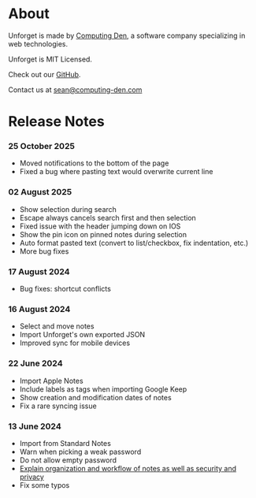 # About

Unforget is made by [Computing Den](https://computing-den.com), a software company specializing in web technologies.

Unforget is MIT Licensed.

Check out our [GitHub](https://github.com/computing-den/unforget).

Contact us at sean@computing-den.com



# Release Notes

### 25 October 2025
- Moved notifications to the bottom of the page
- Fixed a bug where pasting text would overwrite current line

### 02 August 2025
- Show selection during search
- Escape always cancels search first and then selection
- Fixed issue with the header jumping down on IOS
- Show the pin icon on pinned notes during selection
- Auto format pasted text (convert to list/checkbox, fix indentation, etc.)
- More bug fixes

### 17 August 2024
- Bug fixes: shortcut conflicts

### 16 August 2024
- Select and move notes
- Import Unforget's own exported JSON
- Improved sync for mobile devices

### 22 June 2024
- Import Apple Notes
- Include labels as tags when importing Google Keep
- Show creation and modification dates of notes
- Fix a rare syncing issue

### 13 June 2024
- Import from Standard Notes
- Warn when picking a weak password
- Do not allow empty password
- [Explain organization and workflow of notes as well as security and privacy](https://github.com/computing-den/unforget/blob/master/README.md)
- Fix some typos
